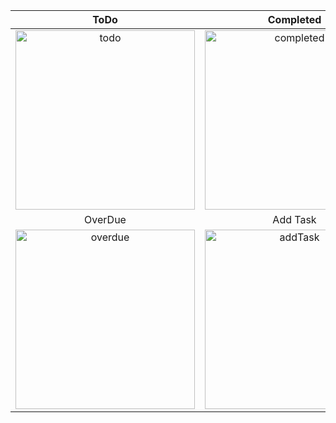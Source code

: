 | ToDo | Completed |
|:-:|:-:|
| <img width="287" alt="todo" src="https://github.com/ipobeatz/Taskwise/assets/43969350/7f2561de-161c-4ad5-a951-6188d69384ad">|<img width="287" alt="completed" src="https://github.com/ipobeatz/Taskwise/assets/43969350/7590f418-4948-45cc-88f5-b229bfaa2865">
| OverDue | Add Task |
| <img width="287" alt="overdue" src="https://github.com/ipobeatz/Taskwise/assets/43969350/d19cff4a-08cb-4899-a8d3-1ed2caa3a9df">| <img width="287" alt="addTask" src="https://github.com/ipobeatz/Taskwise/assets/43969350/ff7bc309-9ad6-47af-8bc0-e244bdb325ab">





